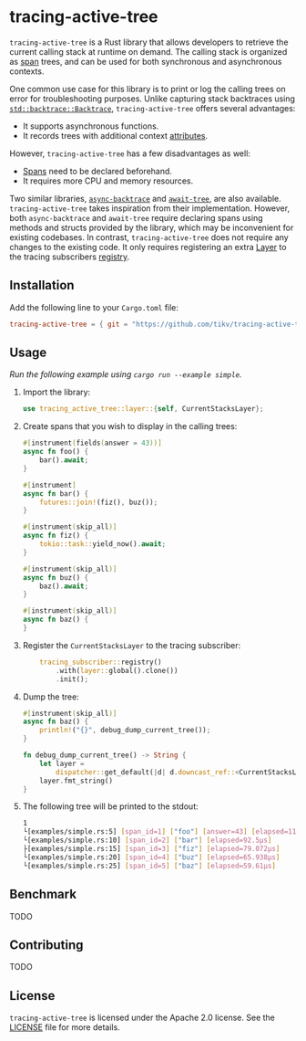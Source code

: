 # tracing-active-tree

`tracing-active-tree` is a Rust library that allows developers to retrieve the current calling stack at runtime on demand. The calling stack is organized as [span](https://docs.rs/tracing/latest/tracing/span/index.html) trees, and can be used for both synchronous and asynchronous contexts.

One common use case for this library is to print or log the calling trees on error for troubleshooting purposes. Unlike capturing stack backtraces using [`std::backtrace::Backtrace`](https://doc.rust-lang.org/std/backtrace/struct.Backtrace.html), `tracing-active-tree` offers several advantages:

- It supports asynchronous functions.
- It records trees with additional context [attributes](https://docs.rs/tracing/latest/tracing/#configuring-attributes).

However, `tracing-active-tree` has a few disadvantages as well:

- [Spans](https://docs.rs/tracing/latest/tracing/span/index.html) need to be declared beforehand.
- It requires more CPU and memory resources.

Two similar libraries, [`async-backtrace`](https://github.com/tokio-rs/async-backtrace) and [`await-tree`](https://github.com/risingwavelabs/await-tree/), are also available. `tracing-active-tree` takes inspiration from their implementation. However, both `async-backtrace` and `await-tree` require declaring spans using methods and structs provided by the library, which may be inconvenient for existing codebases. In contrast, `tracing-active-tree` does not require any changes to the existing code. It only requires registering an extra [Layer](https://docs.rs/tracing-subscriber/latest/tracing_subscriber/layer/trait.Layer.html) to the tracing subscribers [registry](https://docs.rs/tracing-subscriber/latest/tracing_subscriber/registry/index.html).

## Installation

Add the following line to your `Cargo.toml` file:

```toml
tracing-active-tree = { git = "https://github.com/tikv/tracing-active-tree.git", branch = "master" }
```

## Usage

*Run the following example using `cargo run --example simple`.*

1. Import the library:

    ```rust
    use tracing_active_tree::layer::{self, CurrentStacksLayer};
    ```

1. Create spans that you wish to display in the calling trees:

    ```rust
    #[instrument(fields(answer = 43))]
    async fn foo() {
        bar().await;
    }

    #[instrument]
    async fn bar() {
        futures::join!(fiz(), buz());
    }

    #[instrument(skip_all)]
    async fn fiz() {
        tokio::task::yield_now().await;
    }

    #[instrument(skip_all)]
    async fn buz() {
        baz().await;
    }

    #[instrument(skip_all)]
    async fn baz() {
    }
    ```

1. Register the `CurrentStacksLayer` to the tracing subscriber:

    ```rust
        tracing_subscriber::registry()
            .with(layer::global().clone())
            .init();
    ```

1. Dump the tree:

    ```rust
    #[instrument(skip_all)]
    async fn baz() {
        println!("{}", debug_dump_current_tree());
    }

    fn debug_dump_current_tree() -> String {
        let layer =
            dispatcher::get_default(|d| d.downcast_ref::<CurrentStacksLayer>().unwrap().clone());
        layer.fmt_string()
    }
    ```

1. The following tree will be printed to the stdout:

    ```sh
    1
    └[examples/simple.rs:5] [span_id=1] ["foo"] [answer=43] [elapsed=114.659µs]
    └[examples/simple.rs:10] [span_id=2] ["bar"] [elapsed=92.5µs]
    ├[examples/simple.rs:15] [span_id=3] ["fiz"] [elapsed=79.072µs]
    └[examples/simple.rs:20] [span_id=4] ["buz"] [elapsed=65.938µs]
    └[examples/simple.rs:25] [span_id=5] ["baz"] [elapsed=59.61µs]
    ```

## Benchmark

TODO

## Contributing

TODO

## License

`tracing-active-tree` is licensed under the Apache 2.0 license. See the [LICENSE](./LICENSE) file for more details.
